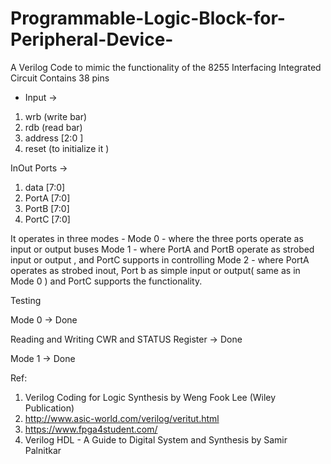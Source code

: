 # Programmable-Logic-Block-for-Peripheral-Device-
A Verilog Code to mimic the functionality of the 8255 Interfacing Integrated Circuit 
Contains 38 pins 
- Input -> 
1. wrb (write bar) 
2. rdb (read bar) 
3. address [2:0 ] 
4. reset (to initialize it ) 

InOut Ports -> 
1. data [7:0] 
2. PortA [7:0]
3. PortB [7:0]
4. PortC [7:0] 

It operates in three modes - 
Mode 0 - where the three ports operate as input or output buses 
Mode 1 - where PortA and PortB operate as strobed input or output , and PortC supports in controlling 
Mode 2 - where PortA operates as strobed inout, Port b as simple input or output( same as in Mode 0 ) and PortC supports the functionality. 

Testing 

Mode 0 -> Done

Reading and Writing CWR and STATUS Register -> Done 


Mode 1 -> Done  





Ref:
1. Verilog Coding for Logic Synthesis by Weng Fook Lee (Wiley Publication) 
2. http://www.asic-world.com/verilog/veritut.html
3. https://www.fpga4student.com/
4. Verilog HDL - A Guide to Digital System and Synthesis by Samir Palnitkar 
